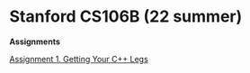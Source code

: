 # Stanford CS106B  (22 summer)
**Assignments**

[Assignment 1. Getting Your C++ Legs](https://web.stanford.edu/class/archive/cs/cs106b/cs106b.1228/assignments/1-cpp/)
